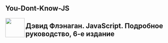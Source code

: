 
## You-Dont-Know-JS 
<a href="https://github.com/hadson19/You-Dont-Know-JS/tree/master/async%20%26%20performance"><img src="https://github.com/hadson19/You-Dont-Know-JS/raw/master/async%20&%20performance/cover.jpg" align="left" height="60" ></a>

<p>
 <h2>Дэвид Флэнаган. JavaScript. Подробное руководство, 6-е издание</h2>
</p>

